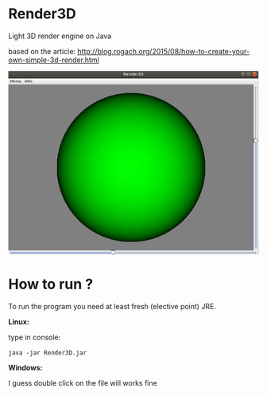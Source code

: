 # Render3D
Light 3D render engine on Java

based on the article:
http://blog.rogach.org/2015/08/how-to-create-your-own-simple-3d-render.html

![alt text](https://github.com/ProValdi/Render3D/blob/master/sphere.png)

# How to run ?
To run the program you need at least fresh (elective point) JRE.

**Linux:**

type in console:

```
java -jar Render3D.jar 
```
**Windows:**

I guess double click on the file will works fine
